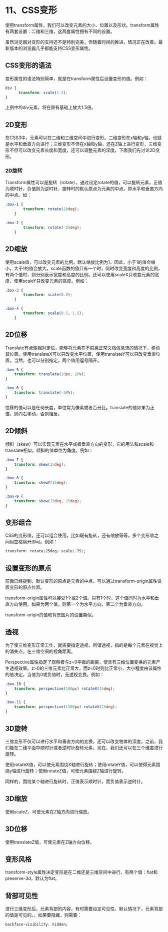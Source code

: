 # 11、CSS变形

使用transform属性，我们可以改变元素的大小、位置以及形状。transform属性有两套设置：二维和三维，这两套属性拥有不同的设置。

虽然浏览器对变形的支持还不是特别完美，但随着时间的推进，情况正在改善。最新版本的浏览器几乎都能支持CSS变形属性。

## CSS变形的语法 <a id="css&#x53D8;&#x5F62;&#x7684;&#x8BED;&#x6CD5;"></a>

变形属性的语法特别简单，就是在transform属性后设置变形的值。例如：

```css
div {
      transform: scale(1.5);
}
```

上例中的div元素，将在原有基础上放大1.5倍。

## 2D变形 <a id="2d&#x53D8;&#x5F62;"></a>

在CSS3中，元素可以在二维和三维空间中进行变形。二维变形在x轴和y轴，也就是水平和垂直方向进行；三维变形不但在x轴和y轴，还在Z轴上进行变形，三维变形不但可以改变元素长度和宽度，还可以调整元素的深度。下面我们先讨论2D变形。

### 2D旋转 <a id="2d&#x65CB;&#x8F6C;"></a>

Transform属性可以是旋转（rotate），通过设定rotate的值，可以旋转元素，正值为顺时针，负值则为逆时针，旋转时的默认原点为元素的中点，即水平和垂直方向的中点。如：

```css
.box-1 {
        transform: rotate(20deg);
    }

.box-2 {
        transform: rotate(-55deg);
    }
```

## 2D缩放 <a id="2d&#x7F29;&#x653E;"></a>

使用scale值，可以改变元素的比例。默认缩放比例为1，因此，小于1的值会缩小，大于1的值会放大。scale函数的值只有一个时，同时改变宽度和高度的比例，有两个值时，则分别表示宽度和高度的比例。还可以使用scaleX只改变元素的宽度，使用scaleY只改变元素的高度。例如：

```css
.box-3 {
        transform: scale(0.5);
    }

.box-4 {
        transform: scale(0.5, 1.5);
    }
```

## 2D位移 <a id="2d&#x4F4D;&#x79FB;"></a>

Translate有点像相对定位，能够将元素在不脱离正常文档信息流的情况下，移动其位置。使用translateX可以只改变水平位置，使用translateY可以只改变垂直位置。当然，也可以分别指定，两个值用逗号隔开。

```css
.box-5 {
    transform: translate(20px, 20%);
}

.box-6 {
    transform: translate(-50%);
}
```

位移的值可以是任何长度，单位常为像素或者百分比。translate的值如果为正值，则向右移动，否则相反。

## 2D倾斜 <a id="2d&#x503E;&#x659C;"></a>

倾斜（skew）可以实现元素在水平或者垂直方向的变形，它的用法和scale和translate相似。倾斜的值单位为角度。例如：

```css
.box-7 {
    transform: skew(15deg);
}

.box-8 {
    transform: skewY(15deg);
}

.box-9 {
    transform: skew(15deg, 15deg);
}
```

## 变形组合 <a id="&#x53D8;&#x5F62;&#x7EC4;&#x5408;"></a>

CSS的变形值，还可以组合使用，比如既有旋转，还有缩放等等。多个变形值之间用空格隔开即可。例如：

```css
transform: rotate(25deg) scale(.75);
```

## 设置变形的原点 <a id="&#x8BBE;&#x7F6E;&#x53D8;&#x5F62;&#x7684;&#x539F;&#x70B9;"></a>

前面已经提到，默认变形的原点是元素的中点。可以通过transform-origin属性设置变形的原点位置。

transform-origin属性可以接受1个或2个值。只有1个时，这个值同时为水平和垂直方向使用。如果为两个值，则第一个为水平方向，第二个为垂直方向。

transform-origin的值和背景图片的设置类似。

## 透视 <a id="&#x900F;&#x89C6;"></a>

为了使三维变形正常工作，就需要指定透视，所谓透视，指的是每个元素在视觉上的消失点，在三维空间的视角距离。

Perspective属性指定了观察者与z=0平面的距离，使具有三维位置变换的元素产生透视效果。z&gt;0的三维元素比正常大，而z&lt;0时则比正常小，大小程度由该属性的值决定。当值为0或负值时，无透视变换。例如：

```css
.box-10 {
    transform: perspective(100px) rotateX(15deg);
}

.box-11 {
    transform: perspective(1100px) rotateX(15deg);
}
```

## 3D旋转 <a id="3d&#x65CB;&#x8F6C;"></a>

三维变形不仅可以进行水平和垂直方向的变换，还可以改变物体的深度。之前，我们能在二维平面中顺时针或者逆时针旋转元素，现在，我们还可以在三个维度进行旋转。

使用rotateX值，可以使元素围绕X轴进行旋转；使用rotateY值，可以使得元素围绕y轴进行旋转；使用rotateZ值，可使元素围绕Z轴进行旋转。

同样的，围绕某个轴进行旋转时，正值表示顺时针，而负值表示逆时针。

## 3D缩放 <a id="3d&#x7F29;&#x653E;"></a>

使用scaleZ，可使元素在Z轴方向进行缩放。

## 3D位移 <a id="3d&#x4F4D;&#x79FB;"></a>

使用translateZ值，可使元素在Z轴方向位移。

## 变形风格 <a id="&#x53D8;&#x5F62;&#x98CE;&#x683C;"></a>

transform-style属性决定变形是在二维还是三维空间中进行，有两个值：flat和preserve-3d，默认为flat。

## 背部可见性 <a id="&#x80CC;&#x90E8;&#x53EF;&#x89C1;&#x6027;"></a>

进行三维变形后，元素背部的内容，有时需要设定可见性，默认情况下，元素背部的值是可见的。，如果要隐藏，则需要：

```css
backface-visibility: hidden;
```

